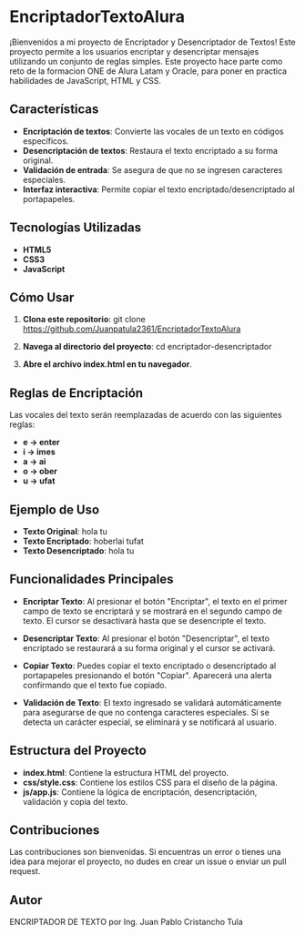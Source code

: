 # EncriptadorTextoAlura

¡Bienvenidos a mi proyecto de Encriptador y Desencriptador de Textos! Este proyecto permite a los usuarios encriptar y desencriptar mensajes utilizando un conjunto de reglas simples. Este proyecto hace parte  como reto de la formacion ONE de Alura Latam y Oracle, para poner en practica habilidades de JavaScript, HTML y CSS.

## Características

- **Encriptación de textos**: Convierte las vocales de un texto en códigos específicos.
- **Desencriptación de textos**: Restaura el texto encriptado a su forma original.
- **Validación de entrada**: Se asegura de que no se ingresen caracteres especiales.
- **Interfaz interactiva**: Permite copiar el texto encriptado/desencriptado al portapapeles.

## Tecnologías Utilizadas

- **HTML5**
- **CSS3**
- **JavaScript**

## Cómo Usar

1. **Clona este repositorio**:
   git clone https://github.com/Juanpatula2361/EncriptadorTextoAlura

2. **Navega al directorio del proyecto**:
cd encriptador-desencriptador

3. **Abre el archivo index.html en tu navegador**.
   
## Reglas de Encriptación
Las vocales del texto serán reemplazadas de acuerdo con las siguientes reglas:

- **e -> enter**
- **i -> imes**
- **a -> ai**
- **o -> ober**
- **u -> ufat**

## Ejemplo de Uso
- **Texto Original**: hola tu
- **Texto Encriptado**: hoberlai tufat
- **Texto Desencriptado**: hola tu

## Funcionalidades Principales
- **Encriptar Texto**:
Al presionar el botón "Encriptar", el texto en el primer campo de texto se encriptará y se mostrará en el segundo campo de texto. El cursor se desactivará hasta que se desencripte el texto.

- **Desencriptar Texto**:
Al presionar el botón "Desencriptar", el texto encriptado se restaurará a su forma original y el cursor se activará.

- **Copiar Texto**:
Puedes copiar el texto encriptado o desencriptado al portapapeles presionando el botón "Copiar". Aparecerá una alerta confirmando que el texto fue copiado.

- **Validación de Texto**:
El texto ingresado se validará automáticamente para asegurarse de que no contenga caracteres especiales. Si se detecta un carácter especial, se eliminará y se notificará al usuario.

## Estructura del Proyecto
- **index.html**: Contiene la estructura HTML del proyecto.
- **css/style.css**: Contiene los estilos CSS para el diseño de la página.
- **js/app.js**: Contiene la lógica de encriptación, desencriptación, validación y copia del texto.

## Contribuciones
Las contribuciones son bienvenidas. Si encuentras un error o tienes una idea para mejorar el proyecto, no dudes en crear un issue o enviar un pull request.

## Autor
ENCRIPTADOR DE TEXTO por Ing. Juan Pablo Cristancho Tula
